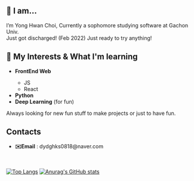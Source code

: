 <h2>👋 I am... </h2>
<underline></underline>
I’m Yong Hwan Choi, Currently a sophomore studying software at Gachon Univ.<br>
Just got discharged! (Feb 2022) Just ready to try anything!<br>
<h2>👀 My Interests & What I'm learning</h2>
<underline></underline>
<ul>
    <li><b>FrontEnd Web</b></li>
    <ul>
      <li>JS</li>
      <li>React</li>
    </ul>
    <li><b>Python</b>
    <li><b>Deep Learning</b> (for fun)</li>
</ul>
Always looking for new fun stuff to make projects or just to have fun.

<h2>Contacts</h2>
<underline></underline>
<ul>
    <li><b>✉️Email</b> : dydghks0818@naver.com</li>
</ul>
<br>

[![Top Langs](https://github-readme-stats.vercel.app/api/top-langs/?username=YanyChoi)](https://github.com/YanyChoi/github-readme-stats)
[![Anurag's GitHub stats](https://github-readme-stats.vercel.app/api?username=YanyChoi)](https://github.com/YanyChoi/github-readme-stats)

<!---
YanyChoi/YanyChoi is a ✨ special ✨ repository because its `README.md` (this file) appears on your GitHub profile.
You can click the Preview link to take a look at your changes.
--->
